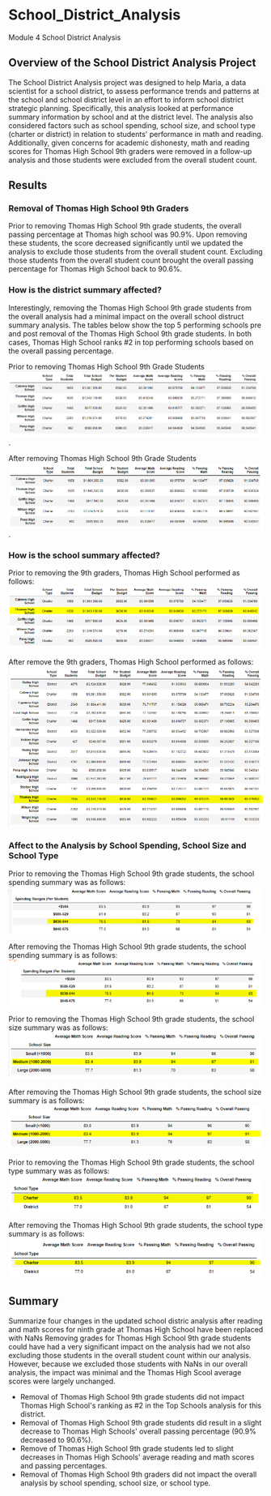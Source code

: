 # School_District_Analysis
Module 4 School District Analysis

## Overview of the School District Analysis Project
The School District Analysis project was designed to help Maria, a data scientist for a school district, to assess performance trends and patterns at the school and school district level in an effort to inform school district strategic planning. Specifically, this analysis looked at performance summary information by school and at the district level. The analysis also considered factors such as school spending, school size, and school type (charter or district) in relation to students' performance in math and reading. Additionally, given concerns for academic dishonesty, math and reading scores for Thomas High School 9th graders were removed in a follow-up analysis and those students were excluded from the overall student count.


## Results
### Removal of Thomas High School 9th Graders
Prior to removing Thomas High School 9th grade students, the overall passing percentage at Thomas high school was 90.9%. Upon removing these students, the score decreased significantly until we updated the analysis to exclude those students from the overall student count. Excluding those students from the overall student count brought the overall passing percentage for Thomas High School back to 90.6%. 

### How is the district summary affected?

Interestingly, removing the Thomas High School 9th grade students from the overall analysis had a minimal impact on the overall school distruct summary analysis. The tables below show the top 5 performing schools pre and post removal of the Thomas High School 9th grade students. In both cases, Thomas High School ranks #2 in top performing schools based on the overall passing percentage. 

Prior to removing Thomas High School 9th Grade Students
![](/Resources/high_low_v1.png).

After removing Thomas High School 9th Grade Students
![](/Resources/High_Low_Schools_2.png).

### How is the school summary affected?

Prior to removing the 9th graders, Thomas High School performed as follows: 
![](/Resources/school_summary_v1.png)

After remove the 9th graders, Thomas High School performed as follows: 
![](/Resources/school_summary_2.png)

### Affect to the Analysis by School Spending, School Size and School Type

Prior to removing the Thomas High School 9th grade students, the school spending summary was as follows: 
![](/Resources/spendingranges1.png)

After removing the Thomas High School 9th grade students, the school spending summary is as follows: 
![](/Resources/spendingranges2.png)

Prior to removing the Thomas High School 9th grade students, the school size summary was as follows: 
![](/Resources/schoolsize1.png)

After removing the Thomas High School 9th grade students, the school size summary is as follows: 
![](/Resources/schoolsize2.png)

Prior to removing the Thomas High School 9th grade students, the school type summary was as follows: 
![](/Resources/schooltype1.png)

After removing the Thomas High School 9th grade students, the school type summary is as follows: 
![](/Resources/schooltype2.png)


## Summary 
Summarize four changes in the updated school distric analysis after reading and math scores for ninth grade at Thomas High School have been replaced with NaNs
Removing grades for Thomas High School 9th grade students could have had a very significant impact on the analysis had we not also excluding those students in the overall student count within our analysis. However, because we excluded those students with NaNs in our overall analysis, the impact was minimal and the Thomas High Scool average scores were largely unchanged. 

- Removal of Thomas High School 9th grade students did not impact Thomas High School's ranking as #2 in the Top Schools analysis for this district.
- Removal of Thomas High School 9th grade students did result in a slight decrease to Thomas High Schools' overall passing percentage (90.9% decreased to 90.6%). 
- Remove of Thomas High School 9th grade students led to slight decreases in Thomas High Schools' average reading and math scores and passing percentages. 
- Removal of Thomas High School 9th graders did not impact the overall analysis by school spending, school size, or school type.



